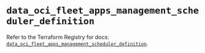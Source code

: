 # `data_oci_fleet_apps_management_scheduler_definition`

Refer to the Terraform Registry for docs: [`data_oci_fleet_apps_management_scheduler_definition`](https://registry.terraform.io/providers/oracle/oci/7.19.0/docs/data-sources/fleet_apps_management_scheduler_definition).

